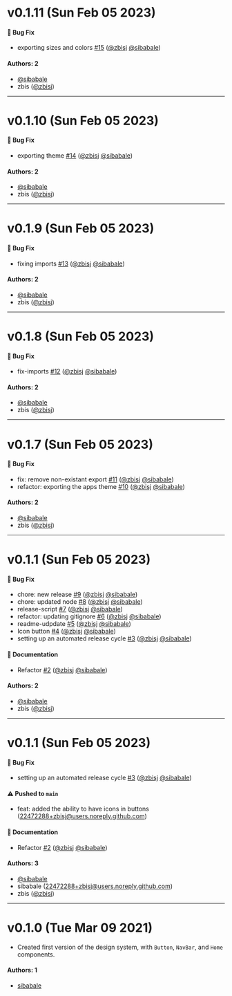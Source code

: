 # v0.1.11 (Sun Feb 05 2023)

#### 🐛 Bug Fix

- exporting sizes and colors [#15](https://github.com/sibabale/ozow-ui/pull/15) ([@zbisj](https://github.com/zbisj) [@sibabale](https://github.com/sibabale))

#### Authors: 2

- [@sibabale](https://github.com/sibabale)
- zbis ([@zbisj](https://github.com/zbisj))

---

# v0.1.10 (Sun Feb 05 2023)

#### 🐛 Bug Fix

- exporting theme [#14](https://github.com/sibabale/ozow-ui/pull/14) ([@zbisj](https://github.com/zbisj) [@sibabale](https://github.com/sibabale))

#### Authors: 2

- [@sibabale](https://github.com/sibabale)
- zbis ([@zbisj](https://github.com/zbisj))

---

# v0.1.9 (Sun Feb 05 2023)

#### 🐛 Bug Fix

- fixing imports [#13](https://github.com/sibabale/ozow-ui/pull/13) ([@zbisj](https://github.com/zbisj) [@sibabale](https://github.com/sibabale))

#### Authors: 2

- [@sibabale](https://github.com/sibabale)
- zbis ([@zbisj](https://github.com/zbisj))

---

# v0.1.8 (Sun Feb 05 2023)

#### 🐛 Bug Fix

- fix-imports [#12](https://github.com/sibabale/ozow-ui/pull/12) ([@zbisj](https://github.com/zbisj) [@sibabale](https://github.com/sibabale))

#### Authors: 2

- [@sibabale](https://github.com/sibabale)
- zbis ([@zbisj](https://github.com/zbisj))

---

# v0.1.7 (Sun Feb 05 2023)

#### 🐛 Bug Fix

- fix: remove non-existant export [#11](https://github.com/sibabale/ozow-ui/pull/11) ([@zbisj](https://github.com/zbisj) [@sibabale](https://github.com/sibabale))
- refactor: exporting the apps theme [#10](https://github.com/sibabale/ozow-ui/pull/10) ([@zbisj](https://github.com/zbisj) [@sibabale](https://github.com/sibabale))

#### Authors: 2

- [@sibabale](https://github.com/sibabale)
- zbis ([@zbisj](https://github.com/zbisj))

---

# v0.1.1 (Sun Feb 05 2023)

#### 🐛 Bug Fix

- chore: new release [#9](https://github.com/sibabale/ozow-ui/pull/9) ([@zbisj](https://github.com/zbisj) [@sibabale](https://github.com/sibabale))
- chore: updated node [#8](https://github.com/sibabale/ozow-ui/pull/8) ([@zbisj](https://github.com/zbisj) [@sibabale](https://github.com/sibabale))
- release-script [#7](https://github.com/sibabale/ozow-ui/pull/7) ([@zbisj](https://github.com/zbisj) [@sibabale](https://github.com/sibabale))
- refactor: updating gitignore [#6](https://github.com/sibabale/ozow-ui/pull/6) ([@zbisj](https://github.com/zbisj) [@sibabale](https://github.com/sibabale))
- readme-udpdate [#5](https://github.com/sibabale/ozow-ui/pull/5) ([@zbisj](https://github.com/zbisj) [@sibabale](https://github.com/sibabale))
- Icon button [#4](https://github.com/sibabale/ozow-ui/pull/4) ([@zbisj](https://github.com/zbisj) [@sibabale](https://github.com/sibabale))
- setting up an automated release cycle [#3](https://github.com/sibabale/ozow-ui/pull/3) ([@zbisj](https://github.com/zbisj) [@sibabale](https://github.com/sibabale))

#### 📝 Documentation

- Refactor [#2](https://github.com/sibabale/ozow-ui/pull/2) ([@zbisj](https://github.com/zbisj) [@sibabale](https://github.com/sibabale))

#### Authors: 2

- [@sibabale](https://github.com/sibabale)
- zbis ([@zbisj](https://github.com/zbisj))

---

# v0.1.1 (Sun Feb 05 2023)

#### 🐛 Bug Fix

- setting up an automated release cycle [#3](https://github.com/sibabale/ozow-ui/pull/3) ([@zbisj](https://github.com/zbisj) [@sibabale](https://github.com/sibabale))

#### ⚠️ Pushed to `main`

- feat: added the ability to have icons in buttons (22472288+zbisj@users.noreply.github.com)

#### 📝 Documentation

- Refactor [#2](https://github.com/sibabale/ozow-ui/pull/2) ([@zbisj](https://github.com/zbisj) [@sibabale](https://github.com/sibabale))

#### Authors: 3

- [@sibabale](https://github.com/sibabale)
- sibabale (22472288+zbisj@users.noreply.github.com)
- zbis ([@zbisj](https://github.com/zbisj))

---

# v0.1.0 (Tue Mar 09 2021)

- Created first version of the design system, with `Button`, `NavBar`, and `Home` components.

#### Authors: 1

- [sibabale](https://github.com/sibabale)
